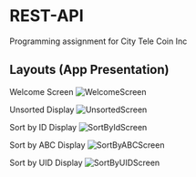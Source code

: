 # REST-API
Programming assignment for City Tele Coin Inc

## Layouts (App Presentation)
Welcome Screen
![WelcomeScreen](https://github.com/Javierod/REST-API/blob/master/app/src/main/res/drawable/screenshot1.png "Welcome Screen")

Unsorted Display
![UnsortedScreen](https://github.com/Javierod/REST-API/blob/master/app/src/main/res/drawable/screenshot2.png "Unsorted Displayed Screen")

Sort by ID Display
![SortByIdScreen](https://github.com/Javierod/REST-API/blob/master/app/src/main/res/drawable/screenshot3.png "Sort By ID Screen")

Sort by ABC Display
![SortByABCScreen](https://github.com/Javierod/REST-API/blob/master/app/src/main/res/drawable/screenshot4.png "Sort By ABC Screen")

Sort by UID Display
![SortByUIDScreen](https://github.com/Javierod/REST-API/blob/master/app/src/main/res/drawable/screenshot5.png "Sort By UID Screen")
